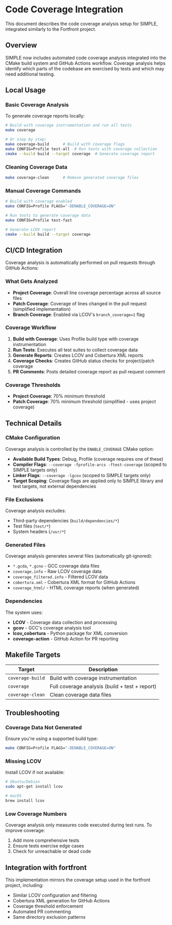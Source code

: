 # Code Coverage Integration

This document describes the code coverage analysis setup for SIMPLE, integrated similarly to the Fortfront project.

## Overview

SIMPLE now includes automated code coverage analysis integrated into the CMake build system and GitHub Actions workflow. Coverage analysis helps identify which parts of the codebase are exercised by tests and which may need additional testing.

## Local Usage

### Basic Coverage Analysis

To generate coverage reports locally:

```bash
# Build with coverage instrumentation and run all tests
make coverage

# Or step by step:
make coverage-build      # Build with coverage flags
make CONFIG=Profile test-all  # Run tests with coverage collection
cmake --build build --target coverage  # Generate coverage report
```

### Cleaning Coverage Data

```bash
make coverage-clean      # Remove generated coverage files
```

### Manual Coverage Commands

```bash
# Build with coverage enabled
make CONFIG=Profile FLAGS="-DENABLE_COVERAGE=ON"

# Run tests to generate coverage data
make CONFIG=Profile test-fast

# Generate LCOV report
cmake --build build --target coverage
```

## CI/CD Integration

Coverage analysis is automatically performed on pull requests through GitHub Actions:

### What Gets Analyzed

- **Project Coverage**: Overall line coverage percentage across all source files
- **Patch Coverage**: Coverage of lines changed in the pull request (simplified implementation)
- **Branch Coverage**: Enabled via LCOV's `branch_coverage=1` flag

### Coverage Workflow

1. **Build with Coverage**: Uses Profile build type with coverage instrumentation
2. **Run Tests**: Executes all test suites to collect coverage data
3. **Generate Reports**: Creates LCOV and Cobertura XML reports
4. **Coverage Checks**: Creates GitHub status checks for project/patch coverage
5. **PR Comments**: Posts detailed coverage report as pull request comment

### Coverage Thresholds

- **Project Coverage**: 70% minimum threshold
- **Patch Coverage**: 70% minimum threshold (simplified - uses project coverage)

## Technical Details

### CMake Configuration

Coverage analysis is controlled by the `ENABLE_COVERAGE` CMake option:

- **Available Build Types**: Debug, Profile (coverage requires one of these)
- **Compiler Flags**: `--coverage -fprofile-arcs -ftest-coverage` (scoped to SIMPLE targets only)
- **Linker Flags**: `--coverage -lgcov` (scoped to SIMPLE targets only)
- **Target Scoping**: Coverage flags are applied only to SIMPLE library and test targets, not external dependencies

### File Exclusions

Coverage analysis excludes:
- Third-party dependencies (`build/dependencies/*`)
- Test files (`test/*`)
- System headers (`/usr/*`)

### Generated Files

Coverage analysis generates several files (automatically git-ignored):
- `*.gcda`, `*.gcno` - GCC coverage data files
- `coverage.info` - Raw LCOV coverage data
- `coverage_filtered.info` - Filtered LCOV data
- `cobertura.xml` - Cobertura XML format for GitHub Actions
- `coverage_html/` - HTML coverage reports (when generated)

### Dependencies

The system uses:
- **LCOV** - Coverage data collection and processing
- **gcov** - GCC's coverage analysis tool
- **lcov_cobertura** - Python package for XML conversion
- **coverage-action** - GitHub Action for PR reporting

## Makefile Targets

| Target | Description |
|--------|-------------|
| `coverage-build` | Build with coverage instrumentation |
| `coverage` | Full coverage analysis (build + test + report) |
| `coverage-clean` | Clean coverage data files |

## Troubleshooting

### Coverage Data Not Generated

Ensure you're using a supported build type:
```bash
make CONFIG=Profile FLAGS="-DENABLE_COVERAGE=ON"
```

### Missing LCOV

Install LCOV if not available:
```bash
# Ubuntu/Debian
sudo apt-get install lcov

# macOS
brew install lcov
```

### Low Coverage Numbers

Coverage analysis only measures code executed during test runs. To improve coverage:
1. Add more comprehensive tests
2. Ensure tests exercise edge cases
3. Check for unreachable or dead code

## Integration with fortfront

This implementation mirrors the coverage setup used in the fortfront project, including:
- Similar LCOV configuration and filtering
- Cobertura XML generation for GitHub Actions
- Coverage threshold enforcement
- Automated PR commenting
- Same directory exclusion patterns